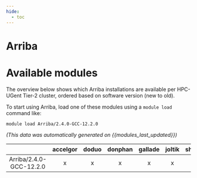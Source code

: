 ```yaml
---
hide:
  - toc
---
```


Arriba
======

# Available modules


The overview below shows which Arriba installations are available per HPC-UGent Tier-2 cluster, ordered based on software version (new to old).

To start using Arriba, load one of these modules using a `module load` command like:

```shell
module load Arriba/2.4.0-GCC-12.2.0
```

*(This data was automatically generated on {{modules_last_updated}})*  

| |accelgor|doduo|donphan|gallade|joltik|shinx|skitty|
| :---: | :---: | :---: | :---: | :---: | :---: | :---: | :---: |
|Arriba/2.4.0-GCC-12.2.0|x|x|x|x|x|x|x|
